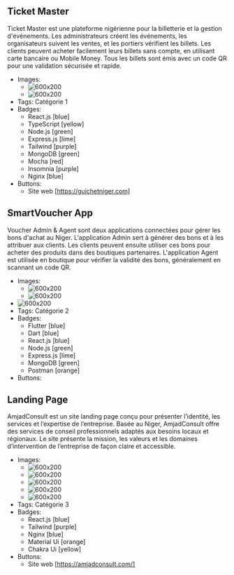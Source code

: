 ## Ticket Master
Ticket Master est une plateforme nigérienne pour la billetterie et la gestion d'événements. Les administrateurs créent les événements, les organisateurs suivent les ventes, et les portiers vérifient les billets. Les clients peuvent acheter facilement leurs billets sans compte, en utilisant carte bancaire ou Mobile Money. Tous les billets sont émis avec un code QR pour une validation sécurisée et rapide.
- Images:
  - ![600x200](../image.png)
  - ![600x200](../altersystellogo.png)
- Tags: Catégorie 1
- Badges:
  - React.js [blue]
  - TypeScript [yellow]
  - Node.js [green]
  - Express.js [lime]
  - Tailwind [purple]
  - MongoDB [green]
  - Mocha [red]
  - Insomnia [purple]
  - Nginx [blue]
- Buttons:
  - Site web [https://guichetniger.com]

## SmartVoucher App
Voucher Admin & Agent sont deux applications connectées pour gérer les bons d'achat au Niger.
L'application Admin sert à générer des bons et à les attribuer aux clients.
Les clients peuvent ensuite utiliser ces bons pour acheter des produits dans des boutiques partenaires.
L'application Agent est utilisée en boutique pour vérifier la validité des bons, généralement en scannant un code QR.
- Images:
  - ![600x200](../image.png)
  - ![600x200](../altersystellogo.png)
- ![600x200](https://via.placeholder.com/600x200)
- Tags: Catégorie 2
- Badges:
  - Flutter [blue]
  - Dart [blue]
  - React.js [blue]
  - Node.js [green]
  - Express.js [lime]
  - MongoDB [green]
  - Postman [orange]
- Buttons:

## Landing Page 
AmjadConsult est un site landing page conçu pour présenter l’identité, les services et l’expertise de l’entreprise.
Basée au Niger, AmjadConsult offre des services de conseil professionnels adaptés aux besoins locaux et régionaux.
Le site présente la mission, les valeurs et les domaines d’intervention de l’entreprise de façon claire et accessible.
- Images:
  - ![600x200](../image.png)
  - ![600x200](../amjad2.png)
  - ![600x200](../amjad3.png)
  - ![600x200](../amjad4.png)
  - ![600x200](../amjad5.png)
- Tags: Catégorie 3
- Badges:
  - React.js [blue]
  - Tailwind [purple]
  - Nginx [blue]
  - Material Ui [orange]
  - Chakra Ui [yellow]
- Buttons:
  - Site web [https://amjadconsult.com/]
